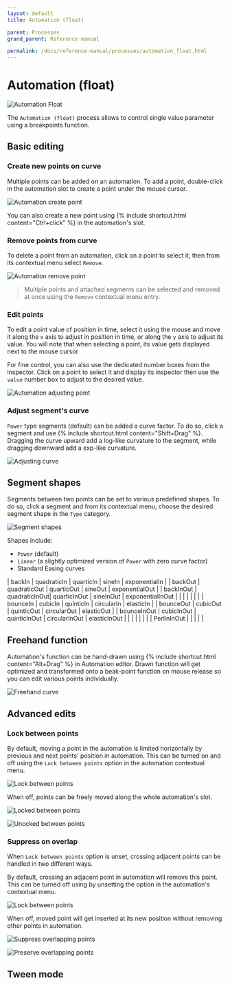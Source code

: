 ```yaml
---
layout: default
title: Automation (float)

parent: Processes
grand_parent: Reference manual

permalink: /docs/reference-manual/processes/automation_float.html
---
```


# Automation (float)

![Automation Float](/score-docs/assets/images/reference-manual/processes/automation_float.png)

The `Automation (float)` process allows to control single value parameter using a breakpoints function.

## Basic editing

### Create new points on curve

Multiple points can be added on an automation. To add a point, double-click in the automation slot to create a point under the mouse cursor.

![Automation create point](/score-docs/assets/images/reference-manual/processes/automation_float/create-points.gif "Create new points")

You can also create a new point using {% include shortcut.html content="Ctrl+click" %} in the automation's slot.

### Remove points from curve

To delete a point from an automation, click on a point to select it, then from its contextual menu select `Remove`.

![Automation remove point](/score-docs/assets/images/reference-manual/processes/automation_float/remove-points.png "Create new points")

> Multiple points and attached segments can be selected and removed at once using the `Remove` contextual menu entry.

### Edit points

To edit a point value of position in time, select it using the mouse and move it along the `x` axis to adjust in position in time, or along the `y` axis to adjust its value. You will note that when selecting a point, its value gets displayed next to the mouse cursor

For fine control, you can also use the dedicated number boxes from the inspector. Click on a point to select it and display its inspector then use the `value` number box to adjust to the desired value.

![Automation adjusting point](/score-docs/assets/images/reference-manual/processes/automation_float/adjusting-points.png "Create new points")


### Adjust segment's curve

`Power` type segments (default) can be added a curve factor. To do so, click a segment and use {% include shortcut.html content="Shift+Drag" %}. Dragging the curve upward add a log-like curvature to the segment, while dragging downward add a exp-like curvature.

![Adjusting curve](/score-docs/assets/images/reference-manual/processes/automation_float/adjusting-curve.gif)

## Segment shapes

Segments between two points can be set to various predefined shapes. To do so, click a segment and from its contextual menu, choose the desired segment shape in the `Type` category.

![Segment shapes](/score-docs/assets/images/reference-manual/processes/automation_float/segment-shapes.png)

Shapes include:

- `Power` (default)
- `Linear` (a slightly optimized version of `Power` with zero curve factor)
- Standard Easing curves

| backIn		| quadraticIn	| quarticIn		| sineIn		| exponentialIn		|
| backOut		| quadraticOut	| quarticOut	| sineOut		| exponentialOut	|
| backInOut		| quadraticInOut| quarticInOut	| sineInOut		| exponentialInOut	|
|				|				|				|				|					|
| bounceIn		| cubicIn		| quinticIn		| circularIn	| elasticIn			|
| bounceOut		| cubicOut		| quinticOut	| circularOut	| elasticOut		|
| bounceInOut	| cubicInOut	| quinticInOut	| circularInOut	| elasticInOut		|
|				|				|				|				|					|
| PerlinInOut	|				|				|				|					|

## Freehand function

Automation's function can be hand-drawn using {% include shortcut.html content="Alt+Drag" %} in Automation editor. Drawn function will get optimized and transformed onto a beak-point function on mouse release so you can edit various points individually.

![Freehand curve](/score-docs/assets/images/reference-manual/processes/automation_float/freehand.gif)

## Advanced edits

### Lock between points

By default, moving a point in the automation is limited horizontally by previous and next points' position in automation. This can be turned on and off using the `Lock between points` option in the automation contextual menu.

![Lock between points](/score-docs/assets/images/reference-manual/processes/automation_float/lock-between-points-menu.png)

When off, points can be freely moved along the whole automation's slot.

![Locked between points](/score-docs/assets/images/reference-manual/processes/automation_float/locked-between-points.gif)

![Unocked between points](/score-docs/assets/images/reference-manual/processes/automation_float/unlocked-between-points.gif)

### Suppress on overlap

When `Lock between points` option is unset, crossing adjacent points can be handled in two different ways.

By default, crossing an adjacent point in automation will remove this point. This can be turned off using by unsetting the option in the automation's contextual menu.

![Lock between points](/score-docs/assets/images/reference-manual/processes/automation_float/suppress-on-overlap.png)

When off, moved point will get inserted at its new position without removing other points in automation.

![Suppress overlapping points](/score-docs/assets/images/reference-manual/processes/automation_float/unlocked-between-points.gif)

![Preserve overlapping points](/score-docs/assets/images/reference-manual/processes/automation_float/dont-suppress-points.gif)

## Tween mode